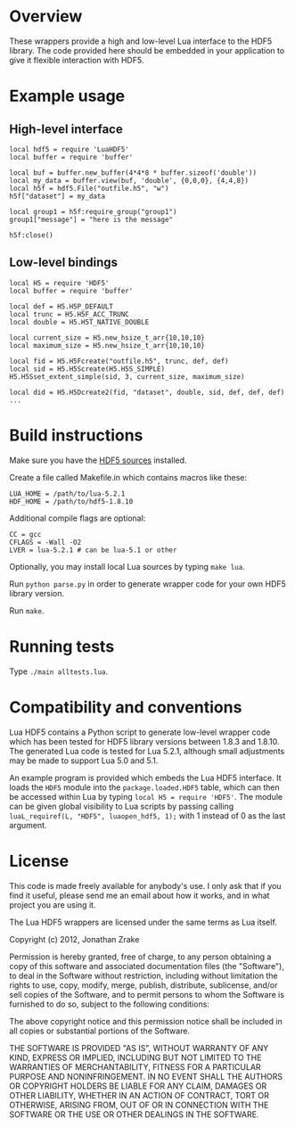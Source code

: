 
# Overview

These wrappers provide a high and low-level Lua interface to the HDF5
library. The code provided here should be embedded in your application to give
it flexible interaction with HDF5.

# Example usage

## High-level interface
    local hdf5 = require 'LuaHDF5'
    local buffer = require 'buffer'

    local buf = buffer.new_buffer(4*4*8 * buffer.sizeof('double'))
    local my_data = buffer.view(buf, 'double', {0,0,0}, {4,4,8})
    local h5f = hdf5.File("outfile.h5", "w")
    h5f["dataset"] = my_data

    local group1 = h5f:require_group("group1")
    group1["message"] = "here is the message"

    h5f:close()


## Low-level bindings
    local H5 = require 'HDF5'
    local buffer = require 'buffer'

    local def = H5.H5P_DEFAULT
    local trunc = H5.H5F_ACC_TRUNC
    local double = H5.H5T_NATIVE_DOUBLE

    local current_size = H5.new_hsize_t_arr{10,10,10}
    local maximum_size = H5.new_hsize_t_arr{10,10,10}

    local fid = H5.H5Fcreate("outfile.h5", trunc, def, def)
    local sid = H5.H5Screate(H5.H5S_SIMPLE)
    H5.H5Sset_extent_simple(sid, 3, current_size, maximum_size)

    local did = H5.H5Dcreate2(fid, "dataset", double, sid, def, def, def)
    ...


# Build instructions


Make sure you have the [HDF5
sources](http://www.hdfgroup.org/HDF5/release/obtain5.html) installed.


Create a file called Makefile.in which contains macros like these:

    LUA_HOME = /path/to/lua-5.2.1
    HDF_HOME = /path/to/hdf5-1.8.10

Additional compile flags are optional:

    CC = gcc
    CFLAGS = -Wall -O2
    LVER = lua-5.2.1 # can be lua-5.1 or other


Optionally, you may install local Lua sources by typing `make lua`.


Run `python parse.py` in order to generate wrapper code for your own HDF5
library version.


Run `make`.


# Running tests

Type `./main alltests.lua`.


# Compatibility and conventions

Lua HDF5 contains a Python script to generate low-level wrapper code which has
been tested for HDF5 library versions between 1.8.3 and 1.8.10. The generated
Lua code is tested for Lua 5.2.1, although small adjustments may be made to
support Lua 5.0 and 5.1.

An example program is provided which embeds the Lua HDF5 interface. It loads the
`HDF5` module into the `package.loaded.HDF5` table, which can then be accessed
within Lua by typing `local H5 = require 'HDF5'`. The module can be given global
visibility to Lua scripts by passing calling `luaL_requiref(L, "HDF5",
luaopen_hdf5, 1);` with 1 instead of 0 as the last argument.


# License

This code is made freely available for anybody's use. I only ask that if you
find it useful, please send me an email about how it works, and in what project
you are using it.


The Lua HDF5 wrappers are licensed under the same terms as Lua itself.

Copyright (c) 2012, Jonathan Zrake

Permission is hereby granted, free of charge, to any person obtaining a copy of
this software and associated documentation files (the "Software"), to deal in
the Software without restriction, including without limitation the rights to
use, copy, modify, merge, publish, distribute, sublicense, and/or sell copies of
the Software, and to permit persons to whom the Software is furnished to do so,
subject to the following conditions:

The above copyright notice and this permission notice shall be included in all
copies or substantial portions of the Software.

THE SOFTWARE IS PROVIDED "AS IS", WITHOUT WARRANTY OF ANY KIND, EXPRESS OR
IMPLIED, INCLUDING BUT NOT LIMITED TO THE WARRANTIES OF MERCHANTABILITY, FITNESS
FOR A PARTICULAR PURPOSE AND NONINFRINGEMENT. IN NO EVENT SHALL THE AUTHORS OR
COPYRIGHT HOLDERS BE LIABLE FOR ANY CLAIM, DAMAGES OR OTHER LIABILITY, WHETHER
IN AN ACTION OF CONTRACT, TORT OR OTHERWISE, ARISING FROM, OUT OF OR IN
CONNECTION WITH THE SOFTWARE OR THE USE OR OTHER DEALINGS IN THE SOFTWARE.


